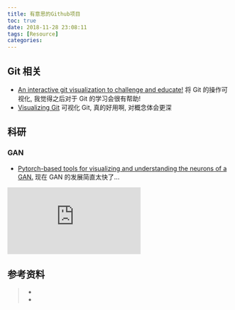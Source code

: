```yaml
---
title: 有意思的Github项目
toc: true
date: 2018-11-28 23:08:11
tags: [Resource]
categories:
---
```


## Git 相关

- [An interactive git visualization to challenge and educate!](https://github.com/pcottle/learnGitBranching) 将 Git 的操作可视化, 我觉得之后对于 Git 的学习会很有帮助!
- [Visualizing Git](https://git-school.github.io/visualizing-git/) 可视化 Git, 真的好用啊, 对概念体会更深

## 科研

### GAN

- [Pytorch-based tools for visualizing and understanding the neurons of a GAN.](https://github.com/CSAILVision/gandissect) 现在 GAN 的发展简直太快了...

![图片来自 Github: GANDissect](http://gandissect.res.ibm.com/ganpaint.html?project=churchoutdoor&layer=layer4)




## 参考资料
> - []()
> - []()
